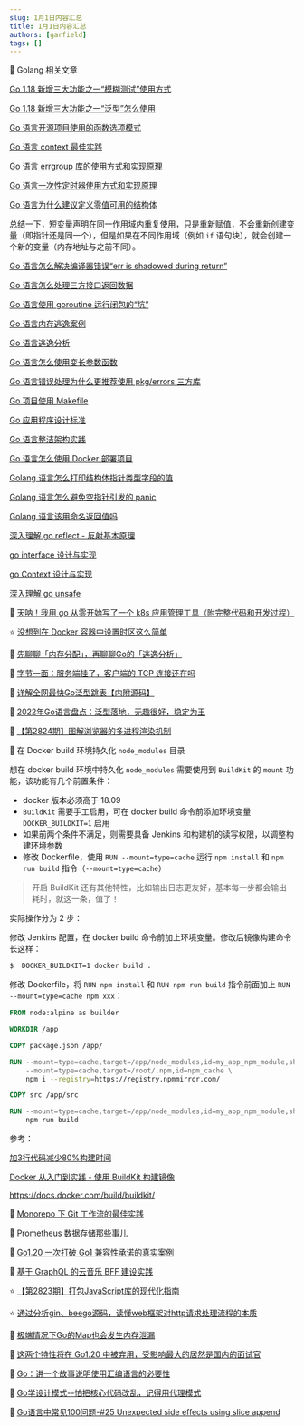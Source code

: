 ```yaml
---
slug: 1月1日内容汇总
title: 1月1日内容汇总
authors: [garfield]
tags: []
---
```


📒 Golang 相关文章

[Go 1.18 新增三大功能之一“模糊测试”使用方式](https://mp.weixin.qq.com/s/S2InTxuwg0G-wPSy1Q34PQ)

[Go 1.18 新增三大功能之一“泛型”怎么使用](https://mp.weixin.qq.com/s/0JKH-Bo8n9I9zT683ZA-iw)

[Go 语言开源项目使用的函数选项模式](https://mp.weixin.qq.com/s/2jzg2PIK_esjTxSFMkp02A)

[Go 语言 context 最佳实践](https://mp.weixin.qq.com/s/DxEeLUS8hotYh8Js5FyR5w)

[Go 语言 errgroup 库的使用方式和实现原理](https://mp.weixin.qq.com/s/R8f_-cl98th7ZiSVxaeUAQ)

[Go 语言一次性定时器使用方式和实现原理](https://mp.weixin.qq.com/s/NXbYTX96hFfwYuh6gACAHg)

[Go 语言为什么建议定义零值可用的结构体](https://mp.weixin.qq.com/s/8Eh7e9-pX6OqFNrDqugxaA)

总结一下，短变量声明在同一作用域内重复使用，只是重新赋值，不会重新创建变量（即指针还是同一个），但是如果在不同作用域（例如 `if` 语句块），就会创建一个新的变量（内存地址与之前不同）。

[Go 语言怎么解决编译器错误“err is shadowed during return”](https://mp.weixin.qq.com/s/kGC1X5DQ7eQAdn70ZhElNw)

[Go 语言怎么处理三方接口返回数据](https://mp.weixin.qq.com/s/QyWuOsPUFq7XqvIbnBJP_A)

[Go 语言使用 goroutine 运行闭包的“坑”](https://mp.weixin.qq.com/s/h__5zKCKUkxUTmBjbKsA2w)

[Go 语言内存逃逸案例](https://mp.weixin.qq.com/s/iACaQ8vsxEvUVsDJ5QO6UA)

[Go 语言逃逸分析](https://mp.weixin.qq.com/s/34cmyuPOjlhAQm6zYhBIsg)

[Go 语言怎么使用变长参数函数](https://mp.weixin.qq.com/s/fhqtRTGgVu6aSC581luvCg)

[Go 语言错误处理为什么更推荐使用 pkg/errors 三方库](https://mp.weixin.qq.com/s/nL5uIGCXYON5doGGeHchAQ)

[Go 项目使用 Makefile](https://mp.weixin.qq.com/s/teOYvNOQ_e5z7iyiiAkNPw)

[Go 应用程序设计标准](https://mp.weixin.qq.com/s/q6mFgLYt3hpBhXnyEcaXzQ)

[Go 语言整洁架构实践](https://mp.weixin.qq.com/s/7uwuHeKjQNACl17-PYrpUw)

[Go 语言怎么使用 Docker 部署项目](https://mp.weixin.qq.com/s/nbyhaomyLII-U9lEB5Cv8w)

[Golang 语言怎么打印结构体指针类型字段的值](https://mp.weixin.qq.com/s/5B-sPyk4qgFsplsJ9mMD_Q)

[Golang 语言怎么避免空指针引发的 panic](https://mp.weixin.qq.com/s/9s6YXJsZcXyfgWDYG-WZOQ)

[Golang 语言该用命名返回值吗](https://mp.weixin.qq.com/s/NbTzlvubUVUBakwKKNbcVw)

[深入理解 go reflect - 反射基本原理](https://juejin.cn/post/7183132625580605498)

[go interface 设计与实现](https://juejin.cn/post/7173965896656879630)

[go Context 设计与实现](https://juejin.cn/post/7174576400391733284)

[深入理解 go unsafe](https://juejin.cn/post/7174963221294481445)

📒 [天呐！我用 go 从零开始写了一个 k8s 应用管理工具（附完整代码和开发过程）](https://mp.weixin.qq.com/s/MFd1R5VeEW0eLk-A4BqSQQ)

⭐️ [没想到在 Docker 容器中设置时区这么简单](https://mp.weixin.qq.com/s/10Ll8ipVGWg4HU4hjwILsQ)

📒 [先聊聊「内存分配」，再聊聊Go的「逃逸分析」](https://mp.weixin.qq.com/s/xmml8gmz88G5zjgvxlKb_A)

📒 [字节一面：服务端挂了，客户端的 TCP 连接还在吗](https://mp.weixin.qq.com/s/6vk-oYh7kuVK2zcDU2bICw)

📒 [详解全网最快Go泛型跳表【内附源码】](https://mp.weixin.qq.com/s/9Zqe2pDWOT2qIt39xqOD7w)

📒 [2022年Go语言盘点：泛型落地，无趣很好，稳定为王](https://mp.weixin.qq.com/s/MRBEJHZBMS9s0w7UhseQWA)

📒 [【第2824期】图解浏览器的多进程渲染机制](https://mp.weixin.qq.com/s/tz9wyjKHDC6GNB8fFfgtUw)

📒 在 Docker build 环境持久化 `node_modules` 目录

想在 docker build 环境中持久化 `node_modules` 需要使用到 `BuildKit` 的 `mount` 功能，该功能有几个前置条件：

- docker 版本必须高于 18.09
- `BuildKit` 需要手工启用，可在 docker build 命令前添加环境变量 `DOCKER_BUILDKIT=1` 启用
- 如果前两个条件不满足，则需要具备 Jenkins 和构建机的读写权限，以调整构建环境参数
- 修改 Dockerfile，使用 `RUN --mount=type=cache` 运行 `npm install` 和 `npm run build` 指令（`--mount=type=cache`）

> 开启 BuildKit 还有其他特性，比如输出日志更友好，基本每一步都会输出耗时，就这一条，值了！

实际操作分为 2 步：

修改 Jenkins 配置，在 docker build 命令前加上环境变量。修改后镜像构建命令长这样：

```bash
$  DOCKER_BUILDKIT=1 docker build .
```

修改 Dockerfile，将 `RUN npm install` 和 `RUN npm run build` 指令前面加上 `RUN --mount=type=cache npm xxx`：

```dockerfile
FROM node:alpine as builder

WORKDIR /app

COPY package.json /app/

RUN --mount=type=cache,target=/app/node_modules,id=my_app_npm_module,sharing=locked \
    --mount=type=cache,target=/root/.npm,id=npm_cache \
    npm i --registry=https://registry.npmmirror.com/

COPY src /app/src

RUN --mount=type=cache,target=/app/node_modules,id=my_app_npm_module,sharing=locked \
    npm run build
```

参考：

[加3行代码减少80%构建时间](https://juejin.cn/post/7135756687134162980)

[Docker 从入门到实践 - 使用 BuildKit 构建镜像](https://vuepress.mirror.docker-practice.com/buildx/buildkit/#)

https://docs.docker.com/build/buildkit/

📒 [Monorepo 下 Git 工作流的最佳实践](https://mp.weixin.qq.com/s/tNs5CVdmj4DepYmELWjdzA)

📒 [Prometheus 数据存储那些事儿](https://mp.weixin.qq.com/s/qVsgXaehJ-LhWQLe-dxSRw)

📒 [Go1.20 一次打破 Go1 兼容性承诺的真实案例](https://mp.weixin.qq.com/s/bxIIGV9n1f-SbA2Qu7naDQ)

📒 [基于 GraphQL 的云音乐 BFF 建设实践](https://juejin.cn/post/7182019663004434488)

⭐️ [【第2823期】打包JavaScript库的现代化指南](https://mp.weixin.qq.com/s/m-i_Et6YqkZ0aj537vN2_A)

⭐️ [通过分析gin、beego源码，读懂web框架对http请求处理流程的本质](https://mp.weixin.qq.com/s/2FVYnKHXFoj18W62pob_jw)

📒 [极端情况下Go的Map也会发生内存泄漏](https://mp.weixin.qq.com/s/x2sFAwR0MGucIHGH85gU4A)

📒 [这两个特性将在 Go1.20 中被弃用，受影响最大的居然是国内的面试官](https://mp.weixin.qq.com/s/r_n7cZi2sDO0EiBF12tkYw)

📒 [Go：讲一个故事说明使用汇编语言的必要性](https://mp.weixin.qq.com/s/2_xALNnPcHgZD7smWxzPcA)

📒 [Go学设计模式--怕把核心代码改乱，记得用代理模式](https://mp.weixin.qq.com/s/FTXkgxkUzsHMIspCK60G4w)

📒 [Go语言中常见100问题-#25 Unexpected side effects using slice append](https://mp.weixin.qq.com/s/lAIB0l666R6Zh9NAdV809g)
